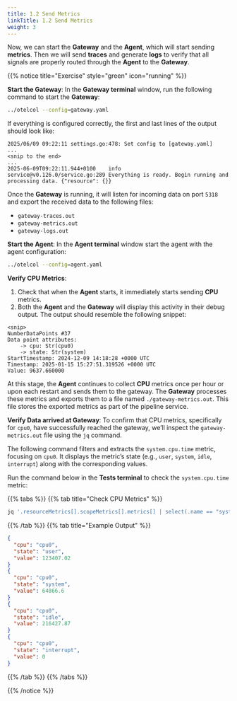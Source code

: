 ```yaml
---
title: 1.2 Send Metrics
linkTitle: 1.2 Send Metrics
weight: 3
---
```


Now, we can start the **Gateway** and the **Agent**, which will start sending **metrics**. Then we will send **traces** and generate **logs** to verify that all signals are properly routed through the **Agent** to the **Gateway**.

{{% notice title="Exercise" style="green" icon="running" %}}

**Start the Gateway**: In the **Gateway terminal** window, run the following command to start the **Gateway**:

```bash {title="Start the Gateway"}
../otelcol --config=gateway.yaml
```

If everything is configured correctly, the first and last lines of the output should look like:

```text
2025/06/09 09:22:11 settings.go:478: Set config to [gateway.yaml]
...
<snip to the end>
...
2025-06-09T09:22:11.944+0100    info    service@v0.126.0/service.go:289 Everything is ready. Begin running and processing data. {"resource": {}}
```

Once the **Gateway** is running, it will listen for incoming data on port `5318` and export the received data to the following files:

* `gateway-traces.out`
* `gateway-metrics.out`
* `gateway-logs.out`

**Start the Agent**: In the **Agent terminal** window start the agent with the agent configuration:

```bash { title="Start the Agent" }
../otelcol --config=agent.yaml
```

**Verify CPU Metrics**:

1. Check that when the **Agent** starts, it immediately starts sending **CPU** metrics.
2. Both the **Agent** and the **Gateway** will display this activity in their debug output. The output should resemble the following snippet:

```text
<snip>
NumberDataPoints #37
Data point attributes:
    -> cpu: Str(cpu0)
    -> state: Str(system)
StartTimestamp: 2024-12-09 14:18:28 +0000 UTC
Timestamp: 2025-01-15 15:27:51.319526 +0000 UTC
Value: 9637.660000
```

At this stage, the **Agent** continues to collect **CPU** metrics once per hour or upon each restart and sends them to the gateway. The **Gateway** processes these metrics and exports them to a file named `./gateway-metrics.out`. This file stores the exported metrics as part of the pipeline service.  

**Verify Data arrived at Gateway**: To confirm that CPU metrics, specifically for `cpu0`, have successfully reached the gateway, we’ll inspect the `gateway-metrics.out` file using the `jq` command.

The following command filters and extracts the `system.cpu.time` metric, focusing on `cpu0`. It displays the metric’s state (e.g., `user`, `system`, `idle`, `interrupt`) along with the corresponding values.

Run the command below in the **Tests terminal** to check the `system.cpu.time` metric:

{{% tabs %}}
{{% tab title="Check CPU Metrics" %}}

```bash
jq '.resourceMetrics[].scopeMetrics[].metrics[] | select(.name == "system.cpu.time") | .sum.dataPoints[] | select(.attributes[0].value.stringValue == "cpu0") | {cpu: .attributes[0].value.stringValue, state: .attributes[1].value.stringValue, value: .asDouble}' gateway-metrics.out
```

{{% /tab %}}
{{% tab title="Example Output" %}}

```json
{
  "cpu": "cpu0",
  "state": "user",
  "value": 123407.02
}
{
  "cpu": "cpu0",
  "state": "system",
  "value": 64866.6
}
{
  "cpu": "cpu0",
  "state": "idle",
  "value": 216427.87
}
{
  "cpu": "cpu0",
  "state": "interrupt",
  "value": 0
}
```

{{% /tab %}}
{{% /tabs %}}

{{% /notice %}}
